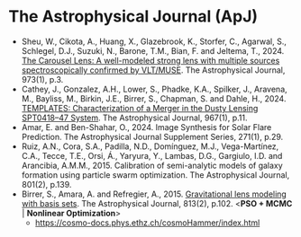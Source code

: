 # The Astrophysical Journal (ApJ)

* Sheu, W., Cikota, A., Huang, X., Glazebrook, K., Storfer, C., Agarwal, S., Schlegel, D.J., Suzuki, N., Barone, T.M., Bian, F. and Jeltema, T., 2024. [The Carousel Lens: A well-modeled strong lens with multiple sources spectroscopically confirmed by VLT/MUSE](https://iopscience.iop.org/article/10.3847/1538-4357/ad65d3). The Astrophysical Journal, 973(1), p.3.
* Cathey, J., Gonzalez, A.H., Lower, S., Phadke, K.A., Spilker, J., Aravena, M., Bayliss, M., Birkin, J.E., Birrer, S., Chapman, S. and Dahle, H., 2024. [TEMPLATES: Characterization of a Merger in the Dusty Lensing SPT0418–47 System](https://iopscience.iop.org/article/10.3847/1538-4357/ad33c9). The Astrophysical Journal, 967(1), p.11.
* Amar, E. and Ben-Shahar, O., 2024. Image Synthesis for Solar Flare Prediction. The Astrophysical Journal Supplement Series, 271(1), p.29.
* Ruiz, A.N., Cora, S.A., Padilla, N.D., Domínguez, M.J., Vega-Martínez, C.A., Tecce, T.E., Orsi, Á., Yaryura, Y., Lambas, D.G., Gargiulo, I.D. and Arancibia, A.M.M., 2015. Calibration of semi-analytic models of galaxy formation using particle swarm optimization. The Astrophysical Journal, 801(2), p.139.
* Birrer, S., Amara, A. and Refregier, A., 2015. [Gravitational lens modeling with basis sets](https://iopscience.iop.org/article/10.1088/0004-637X/813/2/102/meta). The Astrophysical Journal, 813(2), p.102. <**PSO + MCMC** | **Nonlinear Optimization**>
  * https://cosmo-docs.phys.ethz.ch/cosmoHammer/index.html
